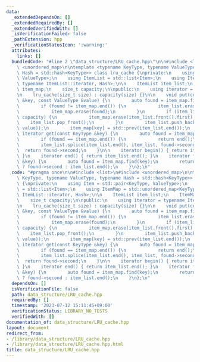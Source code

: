```yaml
---
data:
  _extendedDependsOn: []
  _extendedRequiredBy: []
  _extendedVerifiedWith: []
  _isVerificationFailed: false
  _pathExtension: hpp
  _verificationStatusIcon: ':warning:'
  attributes:
    links: []
  bundledCode: "#line 2 \"data_structure/LRU_cache.hpp\"\n\n#include <list>\n#include\
    \ <unordered_map>\n\ntemplate <typename KeyType, typename ValueType, typename\
    \ Hash = std::hash<KeyType>> class lru_cache {\nprivate:\n    using Item = std::pair<KeyType,\
    \ ValueType>;\n    using ItemList = std::list<Item>;\n    using ItemMap = std::unordered_map<KeyType,\
    \ typename ItemList::iterator, Hash>;\n\n    ItemList item_list;\n    ItemMap\
    \ item_map;\n    size_t capacity;\n\npublic:\n    using iterator = typename ItemList::iterator;\n\
    \n    lru_cache(size_t size) : capacity(size) {}\n\n    void put(const KeyType\
    \ &key, const ValueType &value) {\n        auto found = item_map.find(key);\n\
    \        if (found != item_map.end()) {\n            item_list.erase(found->second);\n\
    \            item_map.erase(found);\n        }\n        if (item_list.size() ==\
    \ capacity) {\n            item_map.erase(item_list.front().first);\n        \
    \    item_list.pop_front();\n        }\n        item_list.push_back(std::make_pair(key,\
    \ value));\n        item_map[key] = std::prev(item_list.end());\n    }\n\n   \
    \ iterator get(const KeyType &key) {\n        auto found = item_map.find(key);\n\
    \        if (found == item_map.end()) {\n            return end();\n        }\n\
    \        item_list.splice(item_list.end(), item_list, found->second);\n      \
    \  return found->second;\n    }\n\n    iterator begin() { return item_list.begin();\
    \ }\n    iterator end() { return item_list.end(); }\n    iterator find(const KeyType\
    \ &key) {\n        auto found = item_map.find(key);\n        return found != item_map.end()\
    \ ? found->second : item_list.end();\n    }\n};\n"
  code: "#pragma once\n\n#include <list>\n#include <unordered_map>\n\ntemplate <typename\
    \ KeyType, typename ValueType, typename Hash = std::hash<KeyType>> class lru_cache\
    \ {\nprivate:\n    using Item = std::pair<KeyType, ValueType>;\n    using ItemList\
    \ = std::list<Item>;\n    using ItemMap = std::unordered_map<KeyType, typename\
    \ ItemList::iterator, Hash>;\n\n    ItemList item_list;\n    ItemMap item_map;\n\
    \    size_t capacity;\n\npublic:\n    using iterator = typename ItemList::iterator;\n\
    \n    lru_cache(size_t size) : capacity(size) {}\n\n    void put(const KeyType\
    \ &key, const ValueType &value) {\n        auto found = item_map.find(key);\n\
    \        if (found != item_map.end()) {\n            item_list.erase(found->second);\n\
    \            item_map.erase(found);\n        }\n        if (item_list.size() ==\
    \ capacity) {\n            item_map.erase(item_list.front().first);\n        \
    \    item_list.pop_front();\n        }\n        item_list.push_back(std::make_pair(key,\
    \ value));\n        item_map[key] = std::prev(item_list.end());\n    }\n\n   \
    \ iterator get(const KeyType &key) {\n        auto found = item_map.find(key);\n\
    \        if (found == item_map.end()) {\n            return end();\n        }\n\
    \        item_list.splice(item_list.end(), item_list, found->second);\n      \
    \  return found->second;\n    }\n\n    iterator begin() { return item_list.begin();\
    \ }\n    iterator end() { return item_list.end(); }\n    iterator find(const KeyType\
    \ &key) {\n        auto found = item_map.find(key);\n        return found != item_map.end()\
    \ ? found->second : item_list.end();\n    }\n};\n"
  dependsOn: []
  isVerificationFile: false
  path: data_structure/LRU_cache.hpp
  requiredBy: []
  timestamp: '2023-07-12 15:11:45+09:00'
  verificationStatus: LIBRARY_NO_TESTS
  verifiedWith: []
documentation_of: data_structure/LRU_cache.hpp
layout: document
redirect_from:
- /library/data_structure/LRU_cache.hpp
- /library/data_structure/LRU_cache.hpp.html
title: data_structure/LRU_cache.hpp
---
```

